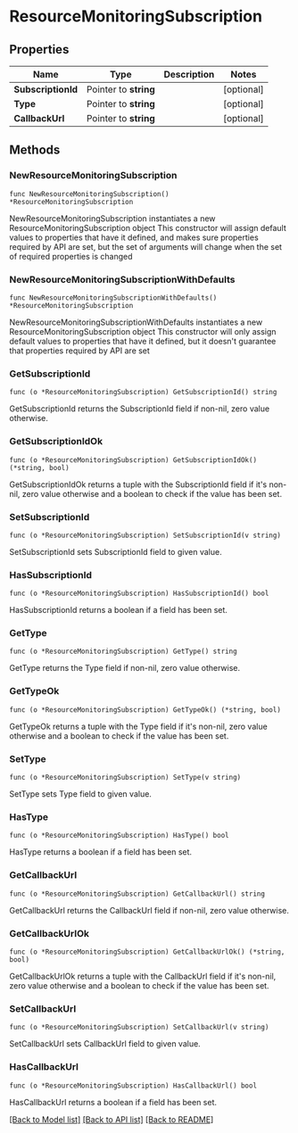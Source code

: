 # ResourceMonitoringSubscription

## Properties

Name | Type | Description | Notes
------------ | ------------- | ------------- | -------------
**SubscriptionId** | Pointer to **string** |  | [optional] 
**Type** | Pointer to **string** |  | [optional] 
**CallbackUrl** | Pointer to **string** |  | [optional] 

## Methods

### NewResourceMonitoringSubscription

`func NewResourceMonitoringSubscription() *ResourceMonitoringSubscription`

NewResourceMonitoringSubscription instantiates a new ResourceMonitoringSubscription object
This constructor will assign default values to properties that have it defined,
and makes sure properties required by API are set, but the set of arguments
will change when the set of required properties is changed

### NewResourceMonitoringSubscriptionWithDefaults

`func NewResourceMonitoringSubscriptionWithDefaults() *ResourceMonitoringSubscription`

NewResourceMonitoringSubscriptionWithDefaults instantiates a new ResourceMonitoringSubscription object
This constructor will only assign default values to properties that have it defined,
but it doesn't guarantee that properties required by API are set

### GetSubscriptionId

`func (o *ResourceMonitoringSubscription) GetSubscriptionId() string`

GetSubscriptionId returns the SubscriptionId field if non-nil, zero value otherwise.

### GetSubscriptionIdOk

`func (o *ResourceMonitoringSubscription) GetSubscriptionIdOk() (*string, bool)`

GetSubscriptionIdOk returns a tuple with the SubscriptionId field if it's non-nil, zero value otherwise
and a boolean to check if the value has been set.

### SetSubscriptionId

`func (o *ResourceMonitoringSubscription) SetSubscriptionId(v string)`

SetSubscriptionId sets SubscriptionId field to given value.

### HasSubscriptionId

`func (o *ResourceMonitoringSubscription) HasSubscriptionId() bool`

HasSubscriptionId returns a boolean if a field has been set.

### GetType

`func (o *ResourceMonitoringSubscription) GetType() string`

GetType returns the Type field if non-nil, zero value otherwise.

### GetTypeOk

`func (o *ResourceMonitoringSubscription) GetTypeOk() (*string, bool)`

GetTypeOk returns a tuple with the Type field if it's non-nil, zero value otherwise
and a boolean to check if the value has been set.

### SetType

`func (o *ResourceMonitoringSubscription) SetType(v string)`

SetType sets Type field to given value.

### HasType

`func (o *ResourceMonitoringSubscription) HasType() bool`

HasType returns a boolean if a field has been set.

### GetCallbackUrl

`func (o *ResourceMonitoringSubscription) GetCallbackUrl() string`

GetCallbackUrl returns the CallbackUrl field if non-nil, zero value otherwise.

### GetCallbackUrlOk

`func (o *ResourceMonitoringSubscription) GetCallbackUrlOk() (*string, bool)`

GetCallbackUrlOk returns a tuple with the CallbackUrl field if it's non-nil, zero value otherwise
and a boolean to check if the value has been set.

### SetCallbackUrl

`func (o *ResourceMonitoringSubscription) SetCallbackUrl(v string)`

SetCallbackUrl sets CallbackUrl field to given value.

### HasCallbackUrl

`func (o *ResourceMonitoringSubscription) HasCallbackUrl() bool`

HasCallbackUrl returns a boolean if a field has been set.


[[Back to Model list]](../README.md#documentation-for-models) [[Back to API list]](../README.md#documentation-for-api-endpoints) [[Back to README]](../README.md)


